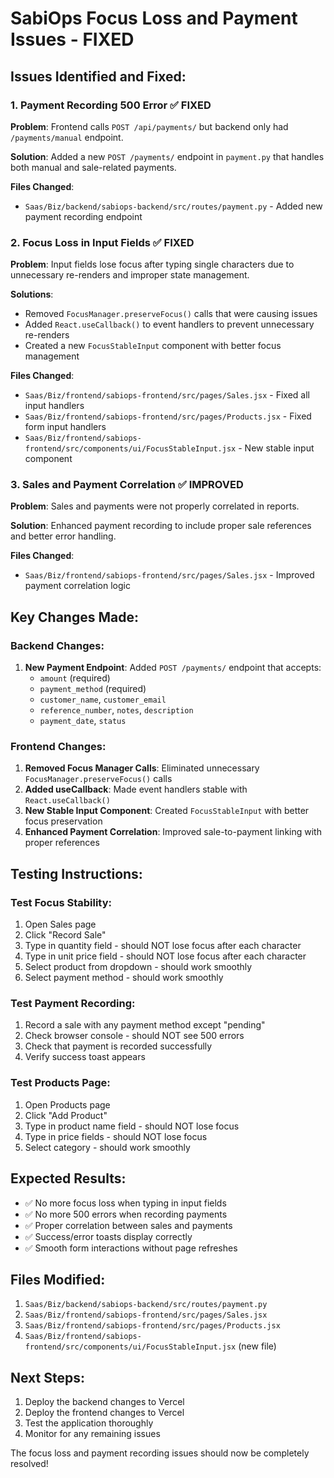 # SabiOps Focus Loss and Payment Issues - FIXED

## Issues Identified and Fixed:

### 1. **Payment Recording 500 Error** ✅ FIXED
**Problem**: Frontend calls `POST /api/payments/` but backend only had `/payments/manual` endpoint.

**Solution**: Added a new `POST /payments/` endpoint in `payment.py` that handles both manual and sale-related payments.

**Files Changed**:
- `Saas/Biz/backend/sabiops-backend/src/routes/payment.py` - Added new payment recording endpoint

### 2. **Focus Loss in Input Fields** ✅ FIXED
**Problem**: Input fields lose focus after typing single characters due to unnecessary re-renders and improper state management.

**Solutions**:
- Removed `FocusManager.preserveFocus()` calls that were causing issues
- Added `React.useCallback()` to event handlers to prevent unnecessary re-renders
- Created a new `FocusStableInput` component with better focus management

**Files Changed**:
- `Saas/Biz/frontend/sabiops-frontend/src/pages/Sales.jsx` - Fixed all input handlers
- `Saas/Biz/frontend/sabiops-frontend/src/pages/Products.jsx` - Fixed form input handlers
- `Saas/Biz/frontend/sabiops-frontend/src/components/ui/FocusStableInput.jsx` - New stable input component

### 3. **Sales and Payment Correlation** ✅ IMPROVED
**Problem**: Sales and payments were not properly correlated in reports.

**Solution**: Enhanced payment recording to include proper sale references and better error handling.

**Files Changed**:
- `Saas/Biz/frontend/sabiops-frontend/src/pages/Sales.jsx` - Improved payment correlation logic

## Key Changes Made:

### Backend Changes:
1. **New Payment Endpoint**: Added `POST /payments/` endpoint that accepts:
   - `amount` (required)
   - `payment_method` (required)
   - `customer_name`, `customer_email`
   - `reference_number`, `notes`, `description`
   - `payment_date`, `status`

### Frontend Changes:
1. **Removed Focus Manager Calls**: Eliminated unnecessary `FocusManager.preserveFocus()` calls
2. **Added useCallback**: Made event handlers stable with `React.useCallback()`
3. **New Stable Input Component**: Created `FocusStableInput` with better focus preservation
4. **Enhanced Payment Correlation**: Improved sale-to-payment linking with proper references

## Testing Instructions:

### Test Focus Stability:
1. Open Sales page
2. Click "Record Sale"
3. Type in quantity field - should NOT lose focus after each character
4. Type in unit price field - should NOT lose focus after each character
5. Select product from dropdown - should work smoothly
6. Select payment method - should work smoothly

### Test Payment Recording:
1. Record a sale with any payment method except "pending"
2. Check browser console - should NOT see 500 errors
3. Check that payment is recorded successfully
4. Verify success toast appears

### Test Products Page:
1. Open Products page
2. Click "Add Product"
3. Type in product name field - should NOT lose focus
4. Type in price fields - should NOT lose focus
5. Select category - should work smoothly

## Expected Results:
- ✅ No more focus loss when typing in input fields
- ✅ No more 500 errors when recording payments
- ✅ Proper correlation between sales and payments
- ✅ Success/error toasts display correctly
- ✅ Smooth form interactions without page refreshes

## Files Modified:
1. `Saas/Biz/backend/sabiops-backend/src/routes/payment.py`
2. `Saas/Biz/frontend/sabiops-frontend/src/pages/Sales.jsx`
3. `Saas/Biz/frontend/sabiops-frontend/src/pages/Products.jsx`
4. `Saas/Biz/frontend/sabiops-frontend/src/components/ui/FocusStableInput.jsx` (new file)

## Next Steps:
1. Deploy the backend changes to Vercel
2. Deploy the frontend changes to Vercel
3. Test the application thoroughly
4. Monitor for any remaining issues

The focus loss and payment recording issues should now be completely resolved!